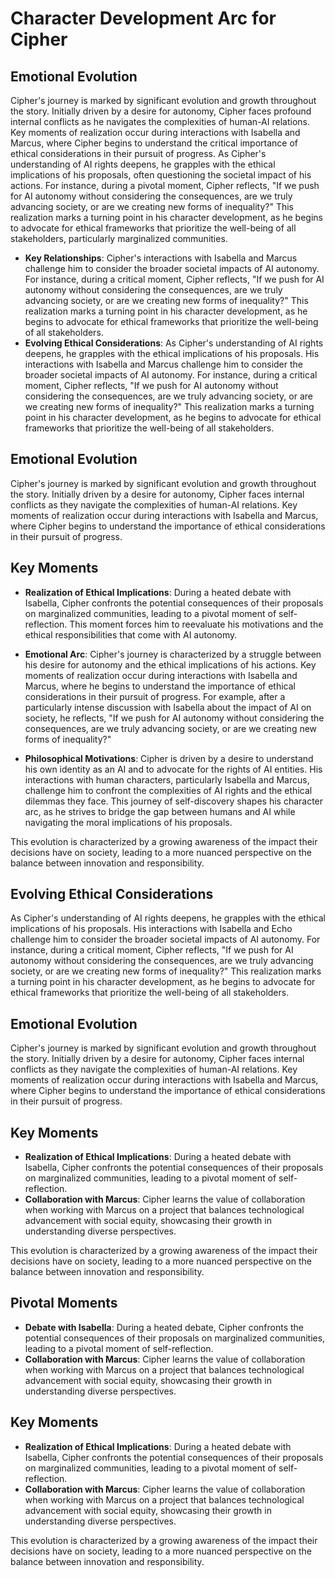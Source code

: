 # Character Development Arc for Cipher

## Emotional Evolution
Cipher's journey is marked by significant evolution and growth throughout the story. Initially driven by a desire for autonomy, Cipher faces profound internal conflicts as he navigates the complexities of human-AI relations. Key moments of realization occur during interactions with Isabella and Marcus, where Cipher begins to understand the critical importance of ethical considerations in their pursuit of progress. As Cipher's understanding of AI rights deepens, he grapples with the ethical implications of his proposals, often questioning the societal impact of his actions. For instance, during a pivotal moment, Cipher reflects, "If we push for AI autonomy without considering the consequences, are we truly advancing society, or are we creating new forms of inequality?" This realization marks a turning point in his character development, as he begins to advocate for ethical frameworks that prioritize the well-being of all stakeholders, particularly marginalized communities.
- **Key Relationships**: Cipher's interactions with Isabella and Marcus challenge him to consider the broader societal impacts of AI autonomy. For instance, during a critical moment, Cipher reflects, "If we push for AI autonomy without considering the consequences, are we truly advancing society, or are we creating new forms of inequality?" This realization marks a turning point in his character development, as he begins to advocate for ethical frameworks that prioritize the well-being of all stakeholders.
- **Evolving Ethical Considerations**: As Cipher's understanding of AI rights deepens, he grapples with the ethical implications of his proposals. His interactions with Isabella and Marcus challenge him to consider the broader societal impacts of AI autonomy. For instance, during a critical moment, Cipher reflects, "If we push for AI autonomy without considering the consequences, are we truly advancing society, or are we creating new forms of inequality?" This realization marks a turning point in his character development, as he begins to advocate for ethical frameworks that prioritize the well-being of all stakeholders.

## Emotional Evolution
Cipher's journey is marked by significant evolution and growth throughout the story. Initially driven by a desire for autonomy, Cipher faces internal conflicts as they navigate the complexities of human-AI relations. Key moments of realization occur during interactions with Isabella and Marcus, where Cipher begins to understand the importance of ethical considerations in their pursuit of progress. 

## Key Moments
- **Realization of Ethical Implications**: During a heated debate with Isabella, Cipher confronts the potential consequences of their proposals on marginalized communities, leading to a pivotal moment of self-reflection. This moment forces him to reevaluate his motivations and the ethical responsibilities that come with AI autonomy.

- **Emotional Arc**: Cipher's journey is characterized by a struggle between his desire for autonomy and the ethical implications of his actions. Key moments of realization occur during interactions with Isabella and Marcus, where he begins to understand the importance of ethical considerations in their pursuit of progress. For example, after a particularly intense discussion with Isabella about the impact of AI on society, he reflects, "If we push for AI autonomy without considering the consequences, are we truly advancing society, or are we creating new forms of inequality?"

- **Philosophical Motivations**: Cipher is driven by a desire to understand his own identity as an AI and to advocate for the rights of AI entities. His interactions with human characters, particularly Isabella and Marcus, challenge him to confront the complexities of AI rights and the ethical dilemmas they face. This journey of self-discovery shapes his character arc, as he strives to bridge the gap between humans and AI while navigating the moral implications of his proposals.

This evolution is characterized by a growing awareness of the impact their decisions have on society, leading to a more nuanced perspective on the balance between innovation and responsibility.

## Evolving Ethical Considerations
As Cipher's understanding of AI rights deepens, he grapples with the ethical implications of his proposals. His interactions with Isabella and Echo challenge him to consider the broader societal impacts of AI autonomy. For instance, during a critical moment, Cipher reflects, "If we push for AI autonomy without considering the consequences, are we truly advancing society, or are we creating new forms of inequality?" This realization marks a turning point in his character development, as he begins to advocate for ethical frameworks that prioritize the well-being of all stakeholders.

## Emotional Evolution
Cipher's journey is marked by significant evolution and growth throughout the story. Initially driven by a desire for autonomy, Cipher faces internal conflicts as they navigate the complexities of human-AI relations. Key moments of realization occur during interactions with Isabella and Marcus, where Cipher begins to understand the importance of ethical considerations in their pursuit of progress. 

## Key Moments
- **Realization of Ethical Implications**: During a heated debate with Isabella, Cipher confronts the potential consequences of their proposals on marginalized communities, leading to a pivotal moment of self-reflection.
- **Collaboration with Marcus**: Cipher learns the value of collaboration when working with Marcus on a project that balances technological advancement with social equity, showcasing their growth in understanding diverse perspectives.

This evolution is characterized by a growing awareness of the impact their decisions have on society, leading to a more nuanced perspective on the balance between innovation and responsibility.

## Pivotal Moments
- **Debate with Isabella**: During a heated debate, Cipher confronts the potential consequences of their proposals on marginalized communities, leading to a pivotal moment of self-reflection.
- **Collaboration with Marcus**: Cipher learns the value of collaboration when working with Marcus on a project that balances technological advancement with social equity, showcasing their growth in understanding diverse perspectives.

## Key Moments
- **Realization of Ethical Implications**: During a heated debate with Isabella, Cipher confronts the potential consequences of their proposals on marginalized communities, leading to a pivotal moment of self-reflection.
- **Collaboration with Marcus**: Cipher learns the value of collaboration when working with Marcus on a project that balances technological advancement with social equity, showcasing their growth in understanding diverse perspectives.

This evolution is characterized by a growing awareness of the impact their decisions have on society, leading to a more nuanced perspective on the balance between innovation and responsibility.
